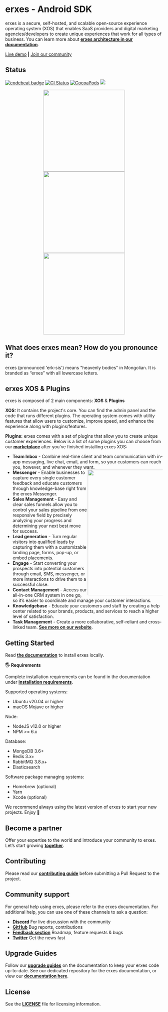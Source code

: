# erxes - Android SDK

erxes is a secure, self-hosted, and scalable open-source experience operating system (XOS) that enables SaaS providers and digital marketing agencies/developers to create unique experiences that work for all types of business. You can learn more about **<a href="https://docs.erxes.io/docs/introduction/architecture">erxes architecture in our documentation</a>**.

<a href="https://demo.erxes.io/">Live demo</a> <b>| </b> <a href="https://community.erxes.io/register/Gw4WRJnk9fSbyAXTq">Join our community</a>
	
## Status <br>
[![codebeat badge](https://codebeat.co/badges/34f9e085-fddf-4d54-af83-d5eacc1aa109)](https://codebeat.co/projects/github-com-erxes-erxes-android-sdk-master)
[![CI Status](https://api.travis-ci.org/erxes/erxes-android-sdk.svg?branch=develop)](https://travis-ci.org/erxes/erxes-android-sdk)
[![CocoaPods](https://img.shields.io/packagist/l/doctrine/orm.svg)](https://github.com/erxes/erxes-android-sdk/)
[![](https://jitpack.io/v/erxes/erxes-android-sdk.svg)](https://jitpack.io/#erxes/erxes-android-sdk)

<p align="center">
  <img src="https://erxes-os.s3-us-west-2.amazonaws.com/github/mobile/11.png" width="260">
  <img src="https://erxes-os.s3-us-west-2.amazonaws.com/github/mobile/22.png" width="260">
  <img src="https://erxes-os.s3-us-west-2.amazonaws.com/github/mobile/33.png" width="260">
</p>

## What does erxes mean? How do you pronounce it?

erxes (pronounced 'erk-sis') means "heavenly bodies" in Mongolian. It is branded as “erxes” with all lowercase letters.

## erxes XOS & Plugins
erxes is composed of 2 main components: **XOS** & **Plugins**

**XOS:** It contains the project's core. You can find the admin panel and the code that runs different plugins. The operating system comes with utility features that allow users to customize, improve speed, and enhance the experience along with plugins/features. 


**Plugins:** erxes comes with a set of plugins that allow you to create unique customer experiences. Below is a list of some plugins you can choose from our **<a href="https://erxes.io/marketplace" >marketplace</a>** after you’ve finished installing erxes XOS:

- **Team Inbox** - Combine real-time client and team communication with in-app messaging, live chat, email, and form, so your customers can reach you, however, and whenever they want.<img src="https://s3.amazonaws.com/erxes/github/features-transparent.png" width="400" align="right" style="max-width: 50%">  
- **Messenger** - Enable businesses to capture every single customer feedback and educate customers through knowledge-base right from the erxes Messenger.
- **Sales Management** - Easy and clear sales funnels allow you to control your sales pipeline from one responsive field by precisely analyzing your progress and determining your next best move for success.
- **Lead generation** - Turn regular visitors into qualified leads by capturing them with a customizable landing page, forms, pop-up, or embed placements.
- **Engage** - Start converting your prospects into potential customers through email, SMS, messenger, or more interactions to drive them to a successful close.
- **Contact Management** - Access our all-in-one CRM system in one go, so it’s easier to coordinate and manage your customer interactions.
- **Knowledgebase** - Educate your customers and staff by creating a help center related to your brands, products, and services to reach a higher level of satisfaction.
- **Task Management** - Create a more collaborative, self-reliant and cross-linked team. **<a href="https://erxes.io/marketplace" >See more on our website</a>**.
 
## Getting Started

Read **<a href="https://docs.erxes.io/docs/intro" >the documentation<a>** to install erxes locally.

**🖐 Requirements**

Complete installation requirements can be found in the documentation under **<a href="https://docs.erxes.io/docs/intro" >installation requirements</a>**.

Supported operating systems:

- Ubuntu v20.04 or higher
- macOS Mojave or higher

Node:

- NodeJS v12.0 or higher
- NPM >= 6.x

Database:

- MongoDB 3.6+
- Redis 3.x+
- RabbitMQ 3.8.x+
- Elasticsearch

Software package managing systems:

- Homebrew (optional)
- Yarn
- Xcode (optional)

We recommend always using the latest version of erxes to start your new projects. Enjoy 🎉

## Become a partner


Offer your expertise to the world and introduce your community to erxes. 
Let’s start growing **<a href="https://erxes.io/partners">together</a>**.

## Contributing 

Please read our **<a href="https://github.com/erxes/erxes/blob/master/CONTRIBUTING.md" >contributing guide<a>** before submitting a Pull Request to the project.

## Community support


For general help using erxes, please refer to the erxes documentation. For additional help, you can use one of these channels to ask a question:

- **<a href="https://discord.com/invite/aaGzy3gQK5" > Discord</a>** For live discussion with the community
- **<a href="https://github.com/erxes/erxes" > GitHub</a>** Bug reports, contributions
- **<a href="https://github.com/erxes/erxes/issues" > Feedback section</a>** Roadmap, feature requests & bugs
- **<a href="https://twitter.com/erxesHQ" > Twitter</a>** Get the news fast
 
## Upgrade Guides

Follow our **<a href="https://docs.erxes.io/docs/update/">upgrade guides</a>** on the documentation to keep your erxes code up-to-date. See our dedicated repository for the erxes documentation, or view our **<a href="https://docs.erxes.io/docs/intro">documentation here</a>**.

 
## License
See the <a href="https://github.com/erxes/erxes/blob/master/LICENSE.md" >**LICENSE**</a> file for licensing information.
